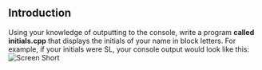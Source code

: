 ## Introduction 
Using your knowledge of outputting to the console, write a program **called initials.cpp** that displays the initials of your name in block letters.
For example, if your initials were SL, your console output would look like this: <br/>
![Screen Short](https://media.discordapp.net/attachments/926667187006099466/1075607070839160903/aiMFBPqZpdwAAAABJRU5ErkJggg.png)
